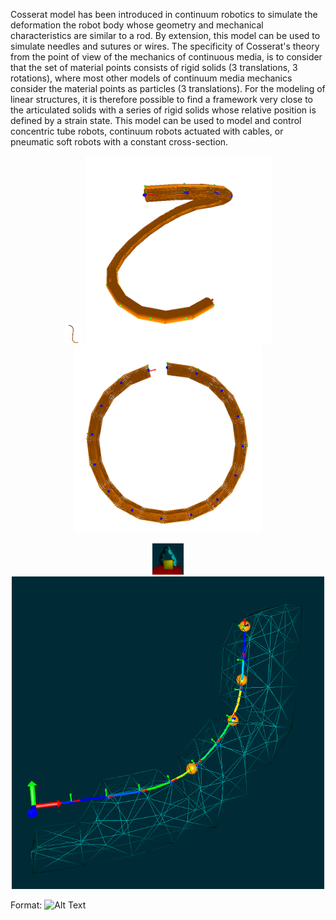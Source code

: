 Cosserat model has been introduced in continuum robotics to simulate the deformation the robot body whose geometry and mechanical characteristics are similar to a rod.
By extension, this model can be used to simulate needles and sutures or wires.
The specificity of Cosserat's theory from the point of view of the mechanics of continuous media, is to consider that the set of material points consists of rigid solids (3 translations, 3 rotations), where most other models of continuum media mechanics consider the material points as particles (3 translations).
For the modeling of linear structures, it is therefore possible to find a framework very close to the articulated solids with a series of rigid solids whose relative position is defined by a strain state.
This model can be used to model and control concentric tube robots, continuum robots actuated with cables, or pneumatic soft robots with a constant cross-section.

<p align="center">
  <img src="/doc/images/actuationConstraint_1.png" width="30O" title="Actuation 1">
  <img src="/doc/images/actuationConstraint_2.png" width="300" title="Actuation 2">
  <img src="doc/images/circleActuationConstraint.png" width="300" title="Actuation 3">
</p>

<p align="center">
  <img src="/scenes/mesh/cosseratgripper_2.png" width="50O" title="Actuation 1">
  <img src="/doc/images/tenCossseratSections.png" width="500" title="Ten section ">
</p>

Format: ![Alt Text](url)

